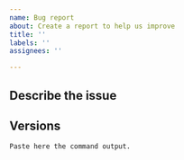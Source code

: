```yaml
---
name: Bug report
about: Create a report to help us improve
title: ''
labels: ''
assignees: ''

---
```


## Describe the issue
<!-- Describe your issue here -->

## Versions
<!--
In general, please make sure you are using the latest versions of software when reporting an issue. If you are not using the latest JupyterLab, please be sure to install the right labextension: https://github.com/matplotlib/ipympl#install-an-old-jupyterlab-extension

Please include the result of the following command, which will print out the version of python, ipympl and the Jupyter ecosystem.

```bash
python -c "import sys; print('\n',sys.version); import ipympl; print('ipympl version:', ipympl.__version__)" && jupyter --version && jupyter nbextension list && jupyter labextension list
```
-->
```
Paste here the command output.
```
